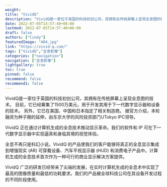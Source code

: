 ```yaml
---
weight: 
title: "VividQ"
description: "VividQ是一家位于英国的科技初创公司，其拥有在传统屏幕上呈现全息图的技术。 目前，它已经筹集了1500万美元，用于开发其用于下一代数字显示器和设备的技术。 另外，它已在美国、中国和日本指定了相关制造商。 据官方介绍，本轮融资为种子期的延伸，由东京大学的风险投资部门UTokyo IPC领导。"
date: 2022-07-05T14:57:40+08:00
lastmod: 2022-07-05T14:57:40+08:00
draft: false
authors: ["Cindy"]
featuredImage: "404.jpg"
link: "https://vivid-q.com/"
tags: ["VividQ","全息影像"]
categories: ["navigation"]
navigation: ["全息影像"]
lightgallery: true
toc: true
pinned: false
recommend: false
recommend1: false
---
```


VividQ是一家位于英国的科技初创公司，其拥有在传统屏幕上呈现全息图的技术。 目前，它已经筹集了1500万美元，用于开发其用于下一代数字显示器和设备的技术。 另外，它已在美国、中国和日本指定了相关制造商。 据官方介绍，本轮融资为种子期的延伸，由东京大学的风险投资部门UTokyo IPC领导。

VividQ 正在通过计算机生成的全息技术推动显示革命。我们的软件和 IP 可在下一代数字显示器中实现逼真和身临其境的视觉体验。

全息不再只是科幻小说。VividQ 的产品使我们的客户能够将真正的全息显示集成到增强现实 (AR) 可穿戴设备、汽车平视显示器 (HUD) 和消费电子产品中。计算机生成的全息技术首次作为一种可行的商业显示解决方案提供。

VividQ 广泛的研发已经带来了尖端的发展，在实时计算机生成的全息术中实现了最高的图像质量和最低的功耗要求。我们的产品被全球科技公司在其设备开发过程的不同阶段使用。